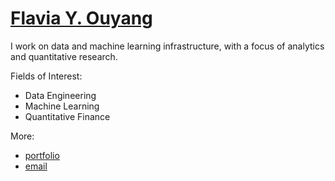 <h1><a href="https://www.flaviaouyang.com/">Flavia Y. Ouyang</a></h1>

I work on data and machine learning infrastructure, with a focus of analytics and quantitative research.

Fields of Interest:
  - Data Engineering
  - Machine Learning
  - Quantitative Finance

More:
  - <a href="https://www.flaviaouyang.com">portfolio</a>
  - <a href="mailto:flaviaouyang@gmail.com">email</a>
